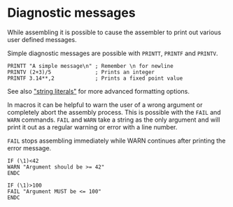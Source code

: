 # Diagnostic messages
While assembling it is possible to cause the assembler to print out various user defined messages.

Simple diagnostic messages are possible with ```PRINTT```, ```PRINTF``` and ```PRINTV```.

```
PRINTT "A simple message\n" ; Remember \n for newline
PRINTV (2+3)/5              ; Prints an integer
PRINTF 3.14**,2             ; Prints a fixed point value
```

See also ["string literals"](Expressions.md#string_literals) for more advanced formatting options.

In macros it can be helpful to warn the user of a wrong argument or completely abort the assembly process. This is possible with the ```FAIL``` and ```WARN``` commands. ```FAIL``` and ```WARN``` take a string as the only argument and will print it out as a regular warning or error with a line number.

```FAIL``` stops assembling immediately while WARN continues after printing the error message.

```
IF (\1)<42
WARN "Argument should be >= 42"
ENDC

IF (\1)>100
FAIL "Argument MUST be <= 100"
ENDC
```

